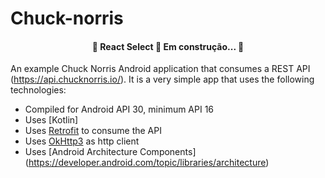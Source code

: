 # Chuck-norris

<h4 align="center"> 
	🚧  React Select 🚀 Em construção...  🚧
</h4>

An example Chuck Norris Android application that consumes a REST API (https://api.chucknorris.io/). It is a very simple app that uses the following technologies:

- Compiled for Android API 30, minimum API 16
- Uses [Kotlin]
- Uses [Retrofit](http://square.github.io/retrofit/) to consume the API
- Uses [OkHttp3](http://square.github.io/okhttp/) as http client
- Uses [Android Architecture Components] (https://developer.android.com/topic/libraries/architecture)


